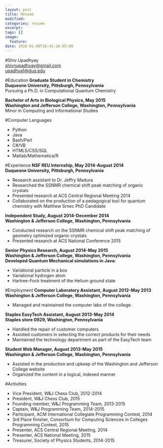 ```yaml
---
layout: post
title: Résumé
modified:
categories: resume
excerpt:
tags: []
image:
  feature:
date: 2016-01-08T16:41:26-05:00
---
```


#Shiv Upadhyay  
shivnupadhyay@gmail.com  
upadhya1@duq.edu

#Education
**Graduate Student in Chemistry**  
**Duquesne University, Pittsburgh, Pennsylvania**  
Pursuing a Ph.D. in Computational Quantum Chemistry

**Bachelor of Arts in Biological Physics, May 2015**  
**Washington and Jefferson College, Washington, Pennsylvania**  
Minor in Computing and Informational Studies

#Computer Languages  
* Python
* Java
* Bash/Perl
* C\#/VB
* HTML5/CSS/SQL
* Matlab/Mathematica/R

#Experience
**NSF REU Internship, May 2014-August 2014**  
**Duquesne University, Pittsburgh, Pennsylvania**  

* Research assistant to Dr. Jeffry Madura
* Researched the SSNMR chemical shift peak matching of organic crystals
* Presented research at ACS Central Regional Meeting 2014
* Collaborated on the production of a pedagogical tool for quantum chemistry with Matthew Srnec PhD Candidate

**Independent Study, August 2014-December 2014**  
**Washington & Jefferson College, Washington, Pennsylvania**  

* Conducted research on the SSNMR chemical shift peak matching of geometry optimized organic crystals
* Presented research at ACS National Conference 2015

**Senior Physics Research, August 2014-May 2015**  
**Washington & Jefferson College, Washington, Pennsylvania**  
**Developed Quantum Mechanical simulations in Java:**

* Variational particle in a box
* Variational hydrogen atom
* Hartree-Fock treatment of the Helium ground state

#Employment
**Computer Laboratory Assistant, August 2012-May 2013**  
**Washington & Jefferson College, Washington, Pennsylvania**

* Managed and maintained the computer labs of the college.

**Staples EasyTech Assistant, August 2013-May 2014**  
**Staples store 0929, Washington, Pennsylvania**

* Handled the repair of customer computers
* Assisted customers in selecting the correct products for their needs
* Maintained the technology department as part of the EasyTech team

**Student Web Manager, August 2013-May 2015**  
**Washington & Jefferson College, Washington, Pennsylvania**  

* Assisted in the production and upkeep of the Washington and Jefferson College website
* Organized the content in a logical, indexed manner

#Activities
* Vice President, W&J Chess Club, 2012-2014
* President, W&J Chess Club, 2015
* Founding member, W&J Programming Team, 2013-2015
* Captain, W&J Programming Team, 2014-2015
* Participant, ACM International Collegiate Programming Contest, 2014
* 3rd Place finisher, Consortium for Computing Sciences in Colleges Programming Contest, 2015
* Presenter, ACS Central Regional Meeting, 2014
* Presenter, ACS National Meeting, 2015
* Treasurer, Society of Physics Students, 2014-2015
